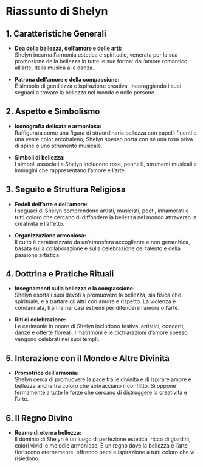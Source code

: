 # Riassunto di Shelyn

## 1. Caratteristiche Generali
- **Dea della bellezza, dell’amore e delle arti:**  
  Shelyn incarna l’armonia estetica e spirituale, venerata per la sua promozione della bellezza in tutte le sue forme: dall’amore romantico all’arte, dalla musica alla danza.

- **Patrona dell’amore e della compassione:**  
  È simbolo di gentilezza e ispirazione creativa, incoraggiando i suoi seguaci a trovare la bellezza nel mondo e nelle persone.

## 2. Aspetto e Simbolismo
- **Iconografia delicata e armoniosa:**  
  Raffigurata come una figura di straordinaria bellezza con capelli fluenti e una veste color arcobaleno, Shelyn spesso porta con sé una rosa priva di spine o uno strumento musicale.

- **Simboli di bellezza:**  
  I simboli associati a Shelyn includono rose, pennelli, strumenti musicali e immagini che rappresentano l’amore e l’arte.

## 3. Seguito e Struttura Religiosa
- **Fedeli dell’arte e dell’amore:**  
  I seguaci di Shelyn comprendono artisti, musicisti, poeti, innamorati e tutti coloro che cercano di diffondere la bellezza nel mondo attraverso la creatività e l’affetto.

- **Organizzazione armoniosa:**  
  Il culto è caratterizzato da un’atmosfera accogliente e non gerarchica, basata sulla collaborazione e sulla celebrazione del talento e della passione artistica.

## 4. Dottrina e Pratiche Rituali
- **Insegnamenti sulla bellezza e la compassione:**  
  Shelyn esorta i suoi devoti a promuovere la bellezza, sia fisica che spirituale, e a trattare gli altri con amore e rispetto. La violenza è condannata, tranne nei casi estremi per difendere l’amore o l’arte.

- **Riti di celebrazione:**  
  Le cerimonie in onore di Shelyn includono festival artistici, concerti, danze e offerte floreali. I matrimoni e le dichiarazioni d’amore spesso vengono celebrati nei suoi templi.

## 5. Interazione con il Mondo e Altre Divinità
- **Promotrice dell’armonia:**  
  Shelyn cerca di promuovere la pace tra le divinità e di ispirare amore e bellezza anche tra coloro che abbracciano il conflitto. Si oppone fermamente a tutte le forze che cercano di distruggere la creatività e l’arte.

## 6. Il Regno Divino
- **Reame di eterna bellezza:**  
  Il dominio di Shelyn è un luogo di perfezione estetica, ricco di giardini, colori vividi e melodie armoniose. È un regno dove la bellezza e l’arte fioriscono eternamente, offrendo pace e ispirazione a tutti coloro che vi risiedono.
